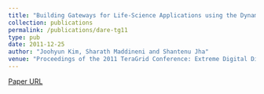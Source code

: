 ```yaml
---
title: "Building Gateways for Life-Science Applications using the Dynamic Application Runtime Environment (DARE) Framework"
collection: publications
permalink: /publications/dare-tg11
type: pub
date: 2011-12-25
author: "Joohyun Kim, Sharath Maddineni and Shantenu Jha"
venue: "Proceedings of the 2011 TeraGrid Conference: Extreme Digital Discovery"
---
```


[Paper URL](http://dl.acm.org/citation.cfm?id=2016782\&dl=ACM\&coll=DL\&CFID=137661901\&CFTOKEN=34365530)
